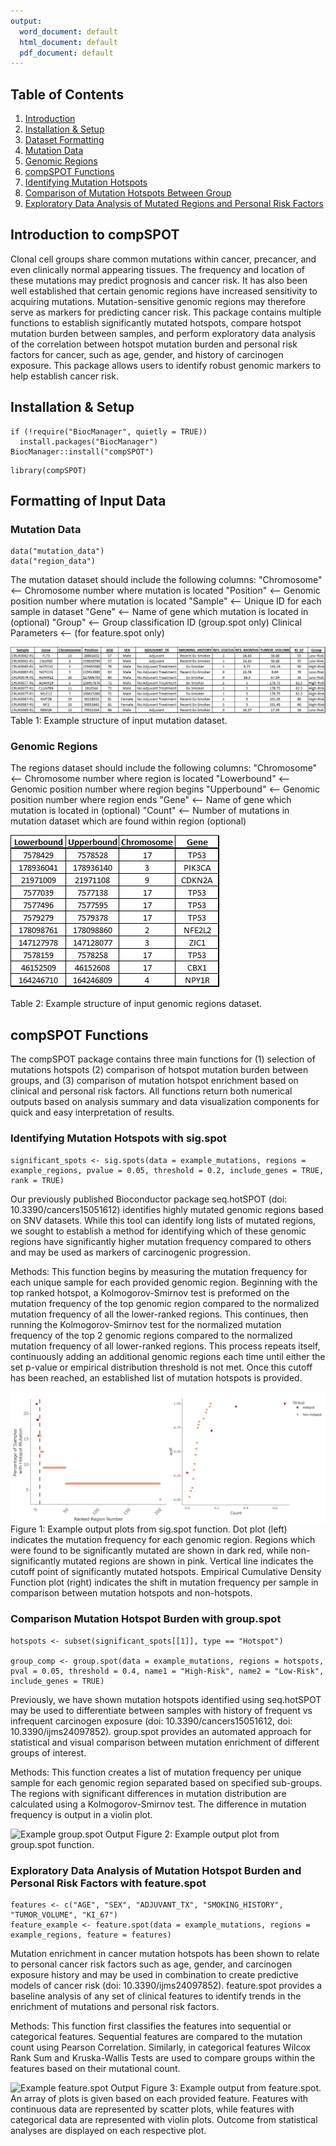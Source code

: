 ```yaml
---
output:
  word_document: default
  html_document: default
  pdf_document: default
---
```


## Table of Contents
1. [Introduction](#introduction)
2. [Installation & Setup](#load_package)
3. [Dataset Formatting](#format_data)
  1. [Mutation Data](#mutation_data)
  2. [Genomic Regions](#region_data)
4. [compSPOT Functions](#functions)
  1. [Identifying Mutation Hotspots](#sig.spot)
  2. [Comparison of Mutation Hotspots Between Group](#group.spot)
  3. [Exploratory Data Analysis of Mutated Regions and Personal Risk Factors](#feature.spot)


## Introduction to compSPOT <a name="introduction"/>

Clonal cell groups share common mutations within cancer, precancer, and even clinically normal appearing tissues. The frequency and location of these mutations may predict prognosis and cancer risk. It has also been well established that certain genomic regions have increased sensitivity to acquiring mutations. Mutation-sensitive genomic regions may therefore serve as markers for predicting cancer risk. This package contains multiple functions to establish significantly mutated hotspots, compare hotspot mutation burden between samples, and perform exploratory data analysis of the correlation between hotspot mutation burden and personal risk factors for cancer, such as age, gender, and history of carcinogen exposure. This package allows users to identify robust genomic markers to help establish cancer risk.


## Installation & Setup <a name="load_package"/>


``` {r install package}
if (!require("BiocManager", quietly = TRUE))
  install.packages("BiocManager")                                                         BiocManager::install("compSPOT")
```

``` {r load library}
library(compSPOT)
```

## Formatting of Input Data <a name = "format_data"/>

### Mutation Data <a name = "mutation_data"/>

``` {r load data}
data("mutation_data")
data("region_data")
```

The mutation dataset should include the following columns:
"Chromosome" <-- Chromosome number where mutation is located
"Position" <-- Genomic position number where mutation is located
"Sample" <-- Unique ID for each sample in dataset
"Gene" <-- Name of gene which mutation is located in (optional)
"Group" <-- Group classification ID (group.spot only) 
Clinical Parameters <-- (for feature.spot only) 

![](example_mutation_data.png)
Table 1: Example structure of input mutation dataset.

### Genomic Regions <a name = "region_data"/>

The regions dataset should include the following columns:
"Chromosome" <-- Chromosome number where region is located
"Lowerbound" <-- Genomic position number where region begins
"Upperbound" <-- Genomic position number where region ends
"Gene" <-- Name of gene which mutation is located in (optional)
"Count" <-- Number of mutations in mutation dataset which are found within region (optional)


![](example_region_data.png)

Table 2: Example structure of input genomic regions dataset.

## compSPOT Functions <a name = "functions"/>

The compSPOT package contains three main functions for (1) selection of mutations hotspots
(2) comparison of hotspot mutation burden between groups, and (3) comparison of mutation hotspot
enrichment based on clinical and personal risk factors. All functions return both numerical outputs
based on analysis summary and data visualization components for quick and easy interpretation of results.

### Identifying Mutation Hotspots with sig.spot <a name = "sig.spot"/>

```{r sig.spots}
significant_spots <- sig.spots(data = example_mutations, regions = example_regions, pvalue = 0.05, threshold = 0.2, include_genes = TRUE, rank = TRUE)
```

Our previously published Bioconductor package seq.hotSPOT (doi: 10.3390/cancers15051612) identifies highly mutated genomic regions based on SNV datasets. While this tool can identify long lists of mutated regions, we sought to establish a method for identifying which of these genomic regions have significantly higher mutation frequency compared to others and may be used as markers of carcinogenic progression.


Methods: This function begins by measuring the mutation frequency for each unique sample for each provided genomic region. Beginning with the top ranked hotspot, a Kolmogorov-Smirnov test is preformed on the mutation frequency of the top genomic region compared to the normalized mutation frequency of all the lower-ranked regions. This continues, then running the Kolmogorov-Smirnov test for the normalized mutation frequency of the top 2 genomic regions compared to the normalized mutation frequency of all lower-ranked regions. This process repeats itself, continuously adding an additional genomic regions each time until either the set p-value or empirical distribution threshold is not met. Once this cutoff has been reached, an established list of mutation hotspots is provided.



![Example sig.spot Output](sig.spot_output.png)
Figure 1: Example output plots from sig.spot function. Dot plot (left) indicates the mutation frequency for each genomic region. Regions which were found to be significantly mutated are shown in dark red, while non-significantly mutated regions are shown in pink. Vertical line indicates the cutoff point of significantly mutated hotspots. Empirical Cumulative Density Function plot (right) indicates the shift in mutation frequency per sample in comparison between mutation hotspots and non-hotspots.

### Comparison Mutation Hotspot Burden with group.spot <a name = "group.spot"/>

```{r group.spot}
hotspots <- subset(significant_spots[[1]], type == "Hotspot")

group_comp <- group.spot(data = example_mutations, regions = hotspots, pval = 0.05, threshold = 0.4, name1 = "High-Risk", name2 = "Low-Risk", include_genes = TRUE)
```

Previously, we have shown mutation hotspots identified using seq.hotSPOT may be used to differentiate between samples with history of frequent vs infrequent carcinogen exposure (doi: 10.3390/cancers15051612, doi: 10.3390/ijms24097852). group.spot provides an automated approach for statistical and visual comparison between mutation enrichment of different groups of interest.


Methods: This function creates a list of mutation frequency per unique sample for each genomic region separated based on specified sub-groups. The regions with significant differences in mutation distribution are calculated using a Kolmogorov-Smirnov test. The difference in mutation frequency is output in a violin plot.

![Example group.spot Output](group.spot_output.png)
Figure 2: Example output plot from group.spot function. 

### Exploratory Data Analysis of Mutation Hotspot Burden and Personal Risk Factors with feature.spot <a name = "feature.spot"/>

```{r feature.spot}
features <- c("AGE", "SEX", "ADJUVANT_TX", "SMOKING_HISTORY", "TUMOR_VOLUME", "KI_67")
feature_example <- feature.spot(data = example_mutations, regions = example_regions, feature = features)
```

Mutation enrichment in cancer mutation hotspots has been shown to relate to personal cancer risk factors such as age, gender, and carcinogen exposure history and may be used in combination to create predictive models of cancer risk (doi: 10.3390/ijms24097852). feature.spot provides a baseline analysis of any set of clinical features to identify trends in the enrichment of mutations and personal risk factors.

Methods: This function first classifies the features into sequential or categorical features. Sequential features are compared to the mutation count using Pearson Correlation. Similarly, in categorical features Wilcox Rank Sum and Kruska-Wallis Tests are used to compare groups within the features based on their mutational count. 


![Example feature.spot Output](feature.spot_output.png)
Figure 3: Example output from feature.spot. An array of plots is given based on each provided feature. Features with continuous data are represented by scatter plots, while features with categorical data are represented with violin plots. Outcome from statistical analyses are displayed on each respective plot.



